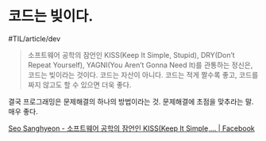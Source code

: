 # 코드는 빚이다. 
#TIL/article/dev

> 소프트웨어 공학의 잠언인 KISS(Keep It Simple, Stupid), DRY(Don’t Repeat Yourself), YAGNI(You Aren’t Gonna Need It)를 관통하는 정신은, 코드는 빚이라는 것이다. 코드는 자산이 아니다. 코드는 적게 짤수록 좋고, 코드를 짜지 않고도 할 수 있으면 더욱 좋다.  

결국 프로그래밍은 문제해결의 하나의 방법이라는 것. 문제해결에 초점을 맞추라는 말. 매우 좋다. 


[Seo Sanghyeon - 소프트웨어 공학의 잠언인 KISS(Keep It Simple,… | Facebook](https://www.facebook.com/sanxiyn/posts/10206552188552146)